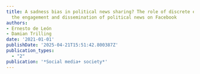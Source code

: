 ```yaml
---
title: A sadness bias in political news sharing? The role of discrete emotions in
  the engagement and dissemination of political news on Facebook
authors:
- Ernesto de León
- Damian Trilling
date: '2021-01-01'
publishDate: '2025-04-21T15:51:42.800387Z'
publication_types:
  - "2"
publication: '*Social media+ society*'
---
```

